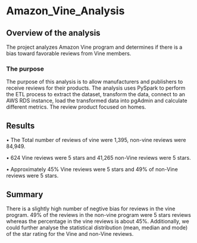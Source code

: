 # Amazon_Vine_Analysis
## Overview of the analysis
The project analyzes Amazon Vine program and determines if there is a bias toward favorable reviews from Vine members.
### The purpose 
The purpose of this analysis is to allow manufacturers and publishers to receive reviews for their products. The analysis uses PySpark to perform the ETL process to extract the dataset, transform the data, connect to an AWS RDS instance, load the transformed data into pgAdmin and calculate different metrics. The review product focused on homes.
## Results

•	The Total number of reviews of vine were 1,395, non-vine reviews were 84,949.

•	624 Vine reviews were 5 stars and 41,265 non-Vine reviews were 5 stars.

•	Approximately 45% Vine reviews were 5 stars  and 49% of non-Vine reviews were 5 stars.
## Summary
There is a slightly high number of negtive bias for reviews in the vine program. 49% of the reviews in the non-vine program were 5 stars reviews whereas the percentage in the vine reviews is about 45%. Additionally, we could further analyse the statistical distribution (mean, median and mode) of the star rating for the Vine and non-Vine reviews.




